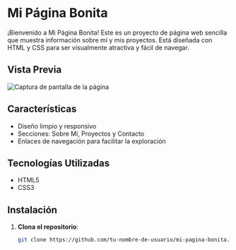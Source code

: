 # Mi Página Bonita  

¡Bienvenido a Mi Página Bonita! Este es un proyecto de página web sencilla que muestra información sobre mí y mis proyectos. Está diseñada con HTML y CSS para ser visualmente atractiva y fácil de navegar.  

## Vista Previa  

![Captura de pantalla de la página](ruta/a/tu/imagen.png)  

## Características  

- Diseño limpio y responsivo  
- Secciones: Sobre Mí, Proyectos y Contacto  
- Enlaces de navegación para facilitar la exploración  

## Tecnologías Utilizadas  

- HTML5  
- CSS3  

## Instalación  

1. **Clona el repositorio**:  

   ```bash  
   git clone https://github.com/tu-nombre-de-usuario/mi-pagina-bonita.git  
